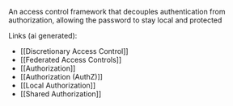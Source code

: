 An access control framework that decouples authentication from authorization, allowing the password to stay local and protected

Links (ai generated):
 - [[Discretionary Access Control]]
 - [[Federated Access Controls]]
 - [[Authorization]]
 - [[Authorization (AuthZ)]]
 - [[Local Authorization]]
 - [[Shared Authorization]]
